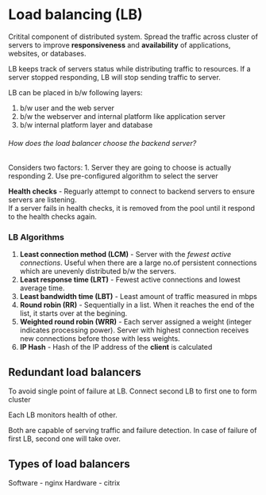# Load balancing (LB)

Critital component of distributed system.
Spread the traffic across cluster of servers to improve **responsiveness** and **availability** of applications, websites, or databases.

LB keeps track of servers status while distributing traffic to resources.  If a server stopped responding, LB will stop sending traffic to server.

LB can be placed in b/w following layers:
1. b/w user and the web server 
2. b/w the webserver and internal platform like application server
3. b/w internal platform layer and database

###### How does the load balancer choose the backend server?
Considers two factors: 1. Server they are going to choose is actually responding 2. Use pre-configured algorithm to select the server 

**Health checks** - Reguarly attempt to connect to backend servers to ensure servers are listening. <br>
If a server fails in health checks, it is removed from the pool until it respond to the health checks again.

### LB Algorithms
1. **Least connection method (LCM)** - Server with the *fewest active connections*. Useful when there are a large no.of persistent connections which are unevenly distributed b/w the servers.
2. **Least response time (LRT)** - Fewest active connections and lowest average time.
3. **Least bandwidth time (LBT)** - Least amount of traffic measured in mbps
4. **Round robin (RR)** - Sequentially in a list. When it reaches the end of the list, it starts over at the begining.
5. **Weighted round robin (WRR)** - Each server assigned a weight (integer indicates processing power). Server with highest connection receives new connections before those with less weights.
6. **IP Hash** - Hash of the IP address of the **client** is calculated 

## Redundant load balancers 
To avoid single point of failure at LB.
Connect second LB to first one to form cluster

Each LB monitors health of other. 

Both are capable of serving traffic and failure detection. In case of failure of first LB, second one will take over.

## Types of load balancers
Software - nginx
Hardware - citrix


